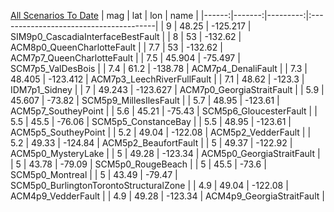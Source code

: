[All Scenarios To Date](FinishedScenarios.geojson)
|   mag |    lat |      lon | name                                   |
|------:|-------:|---------:|:---------------------------------------|
|   9   | 48.25  | -125.217 | SIM9p0_CascadiaInterfaceBestFault      |
|   8   | 53     | -132.62  | ACM8p0_QueenCharlotteFault             |
|   7.7 | 53     | -132.62  | ACM7p7_QueenCharlotteFault             |
|   7.5 | 45.904 |  -75.497 | SCM7p5_ValDesBois                      |
|   7.4 | 61.2   | -138.78  | ACM7p4_DenaliFault                     |
|   7.3 | 48.405 | -123.412 | ACM7p3_LeechRiverFullFault             |
|   7.1 | 48.62  | -123.3   | IDM7p1_Sidney                          |
|   7   | 49.243 | -123.627 | ACM7p0_GeorgiaStraitFault              |
|   5.9 | 45.607 |  -73.82  | SCM5p9_MillesIlesFault                 |
|   5.7 | 48.95  | -123.61  | ACM5p7_SoutheyPoint                    |
|   5.6 | 45.21  |  -75.43  | SCM5p6_GloucesterFault                 |
|   5.5 | 45.5   |  -76.06  | SCM5p5_ConstanceBay                    |
|   5.5 | 48.95  | -123.61  | ACM5p5_SoutheyPoint                    |
|   5.2 | 49.04  | -122.08  | ACM5p2_VedderFault                     |
|   5.2 | 49.33  | -124.84  | ACM5p2_BeaufortFault                   |
|   5   | 49.37  | -122.92  | ACM5p0_MysteryLake                     |
|   5   | 49.28  | -123.34  | ACM5p0_GeorgiaStraitFault              |
|   5   | 43.78  |  -79.09  | SCM5p0_RougeBeach                      |
|   5   | 45.5   |  -73.6   | SCM5p0_Montreal                        |
|   5   | 43.49  |  -79.47  | SCM5p0_BurlingtonTorontoStructuralZone |
|   4.9 | 49.04  | -122.08  | ACM4p9_VedderFault                     |
|   4.9 | 49.28  | -123.34  | ACM4p9_GeorgiaStraitFault              |
